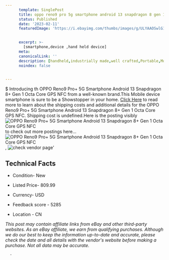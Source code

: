 ```yaml
---
      template: SinglePost
      title: oppo reno9 pro 5g smartphone android 13 snapdragon 8 gen 1 octa core gps nfc
      status: Published
      date: '2023-02-11'
      featuredImage: 'https://i.ebayimg.com/thumbs/images/g/ULYAAOSwlG1jgMBy/s-l225.jpg'
       

      excerpt: >-
        [smartphone,device ,hand held device]
      meta:
      canonicalLink: ''
      description: [handheld,industrially made,well crafted,Portable,Mobile,Compact,Convenient,Lightweight,Maneuverable,Man-portable,Miniature,Carriable,Hand-held,Light,Holdable,Transportable,Mobile device,Pocket-sized,On-the-go,Wireless,Cordless,Compact size,Convenient size, smartphone,device ,hand held device]
      noindex: false
      

---
```

$
      Introducing th OPPO Reno9 Pro+ 5G Smartphone Android 13 Snapdragon 8+ Gen 1 Octa Core GPS NFC from a well-known brand.This Mobile device smartphone is sure to be a Showstopper in your home. [Click Here](https://www.ebay.com/itm/155275535573?hash=item242724a4d5%3Ag%3AULYAAOSwlG1jgMBy&mkevt=1&mkcid=1&mkrid=711-53200-19255-0&campid=%253CePNCampaignId%253E&customid=%253CreferenceId%253E&toolid=10049) to read more to learn about the shipping costs and additional details for the OPPO Reno9 Pro+ 5G Smartphone Android 13 Snapdragon 8+ Gen 1 Octa Core GPS NFC. Shipping cost is undefined.Here is the posting visibly ![OPPO Reno9 Pro+ 5G Smartphone Android 13 Snapdragon 8+ Gen 1 Octa Core GPS NFC](https://i.ebayimg.com/thumbs/images/g/ULYAAOSwlG1jgMBy/s-l225.jpg) to check out more postings here... ![OPPO Reno9 Pro+ 5G Smartphone Android 13 Snapdragon 8+ Gen 1 Octa Core GPS NFC](https://i.ebayimg.com/images/g/ULYAAOSwlG1jgMBy/s-l960.jpg), ![check vendor page](https://origin-galleryplus.ebayimg.com/ws/web/155275535573_2_0_1/225x225.jpg,https://origin-galleryplus.ebayimg.com/ws/web/155275535573_3_0_1/225x225.jpg,https://origin-galleryplus.ebayimg.com/ws/web/155275535573_4_0_1/225x225.jpg,https://origin-galleryplus.ebayimg.com/ws/web/155275535573_5_0_1/225x225.jpg,https://origin-galleryplus.ebayimg.com/ws/web/155275535573_6_0_1/225x225.jpg,https://origin-galleryplus.ebayimg.com/ws/web/155275535573_7_0_1/225x225.jpg)'

      

 ## Technical Facts 



     
      

 - Condition- New 


      

 - Listed Price- 809.99 


      

 - Currency- USD 


      

 - Feedback score - 5285 


      

 - Location - CN 


      
      

 *_This post may contain affiliate links from eBay and other third-party websites. As an eBay affiliate, we earn from qualifying purchases. Although we do our best to keep the information up-to-date and accurate, please check the date and all details with the vendor's website before making a purchase. Not all data may be accurate._*




      -
